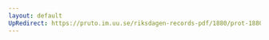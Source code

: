 ```yaml
---
layout: default
UpRedirect: https://pruto.im.uu.se/riksdagen-records-pdf/1880/prot-1880--ak--055.pdf
---
```

